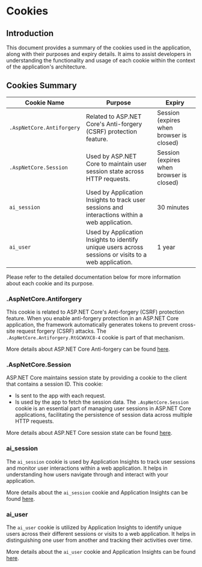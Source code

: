 ﻿# Cookies

## Introduction
This document provides a summary of the cookies used in the application, along with their purposes and expiry details. It aims to assist developers in understanding the functionality and usage of each cookie within the context of the application's architecture.

## Cookies Summary

| Cookie Name               | Purpose                                                                                               | Expiry                                   |
|---------------------------|-------------------------------------------------------------------------------------------------------|------------------------------------------|
| `.AspNetCore.Antiforgery` | Related to ASP.NET Core's Anti-forgery (CSRF) protection feature.                                     | Session (expires when browser is closed) |
| `.AspNetCore.Session`     | Used by ASP.NET Core to maintain user session state across HTTP requests.                             | Session (expires when browser is closed) |
| `ai_session`              | Used by Application Insights to track user sessions and interactions within a web application.        | 30 minutes                               |
| `ai_user`                 | Used by Application Insights to identify unique users across sessions or visits to a web application. | 1 year                                   |

Please refer to the detailed documentation below for more information about each cookie and its purpose.

### .AspNetCore.Antiforgery

This cookie is related to ASP.NET Core's Anti-forgery (CSRF) protection feature. When you enable anti-forgery protection in an ASP.NET Core application, the framework automatically generates tokens to prevent cross-site request forgery (CSRF) attacks. The `.AspNetCore.Antiforgery.RtGCWVXC8-4` cookie is part of that mechanism.


More details about ASP.NET Core Anti-forgery can be found [here](https://learn.microsoft.com/en-us/aspnet/core/security/anti-request-forgery?view=aspnetcore-8.0).

### .AspNetCore.Session

ASP.NET Core maintains session state by providing a cookie to the client that contains a session ID. This cookie:
- Is sent to the app with each request.
- Is used by the app to fetch the session data.
  The `.AspNetCore.Session` cookie is an essential part of managing user sessions in ASP.NET Core applications, facilitating the persistence of session data across multiple HTTP requests.

More details about ASP.NET Core session state can be found [here](https://learn.microsoft.com/en-us/aspnet/core/fundamentals/app-state?view=aspnetcore-8.0#session-options).

### ai_session

The `ai_session` cookie is used by Application Insights to track user sessions and monitor user interactions within a web application. It helps in understanding how users navigate through and interact with your application.

More details about the `ai_session` cookie and Application Insights can be found [here](https://learn.microsoft.com/en-us/aspnet/core/fundamentals/app-state?view=aspnetcore-8.0#session-options).

### ai_user

The `ai_user` cookie is utilized by Application Insights to identify unique users across their different sessions or visits to a web application. It helps in distinguishing one user from another and tracking their activities over time.

More details about the `ai_user` cookie and Application Insights can be found [here](https://learn.microsoft.com/en-us/aspnet/core/fundamentals/app-state?view=aspnetcore-8.0#session-options).

